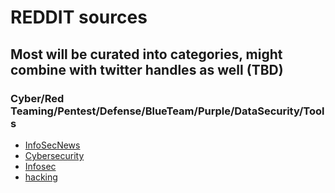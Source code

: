# REDDIT sources
## Most will be curated into categories, might combine with twitter handles as well (TBD)


### Cyber/Red Teaming/Pentest/Defense/BlueTeam/Purple/DataSecurity/Tools
- [InfoSecNews](https://www.reddit.com/r/InfoSecNews/)
- [Cybersecurity](https://www.reddit.com/r/cybersecurity/)
- [Infosec](https://www.reddit.com/r/InfoSec)
- [hacking](https://www.reddit.com/r/hacking)
